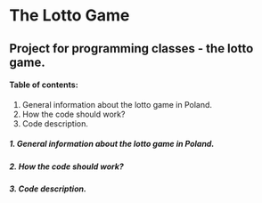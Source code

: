 # The Lotto Game #
## Project for programming classes - the lotto game. ##

#### Table of contents: ####
1. General information about the lotto game in Poland.
2. How the code should work?
3. Code description.

##### 1. General information about the lotto game in Poland. #####


##### 2. How the code should work? #####


##### 3. Code description. #####
